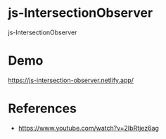 # js-IntersectionObserver
js-IntersectionObserver

# Demo
https://js-intersection-observer.netlify.app/
# References
* https://www.youtube.com/watch?v=2IbRtjez6ag